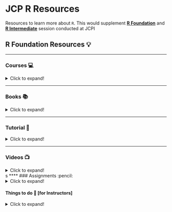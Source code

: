 # JCP R Resources
Resources to learn more about `R`. This would supplement <ins>**R Foundation**</ins> and <ins>**R Intermediate**</ins> session conducted at JCPI

## R Foundation Resources :bulb:
****
### Courses :computer:

<details>
  <summary>Click to expand!</summary>

1. **[Introduction to R by Datacamp](https://www.datacamp.com/courses/free-introduction-to-r)**: Good intro course

2. **[Data Science: R Basics](https://www.edx.org/course/r-basics-2)**: This is by Harvard and is a part of the 9 courses in [**Data Science Certificate**](https://www.edx.org/professional-certificate/harvardx-data-science). If you are interested in learning ML and Stats these are great courses. 

3. [**Dataquest R Courses**](https://www.dataquest.io/path/data-analyst-r/): Dataquest is similar to [Datacamp](www.datacamp.com), you can learn R coding in an interactive manner. Check out their free courses
    - [**Introduction to Programming in R**](https://www.dataquest.io/course/intro-to-r/)
    - [**Intermediate R Programming**](https://www.dataquest.io/course/intermediate-r-programming/)
    - [**Data Visualization in R**](https://www.dataquest.io/course/r-data-viz/)

4. [**Jumpstart with R**](https://university.business-science.io/p/jumpstart-with-r): Get started on your data science journey with this free course. ***Complete a real-world Sales Analysis in R***. 

5. [**Swirl: Learn R interactively within R Studio**](https://swirlstats.com/students.html): The swirl R package makes it fun and easy to learn R programming and data science. If you are new to R, have no fear.

6. **[R Bootcamp](https://www.datacamp.com/courses/rbootcamp)**: This is a short course covering the basics of [`ggplot`](https://ggplot2.tidyverse.org/), [`dplyr`](https://dplyr.tidyverse.org/), [`tidyr`](https://tidyr.tidyverse.org/) and `broom`.

</details>

****
### Books :books:

<details>
  <summary>Click to expand!</summary>
    
1. [**R For Data Science**](https://r4ds.had.co.nz/): This book is a great introduction to `R` and covers the components of the [`Data Science pipeline`](https://r4ds.had.co.nz/introduction.html) which we discussed in the session. 

2. **[Hands-On Programming with R](https://rstudio-education.github.io/hopr/)**: This covers the programmatic aspects of the `R` language and would help you to be really clear with the basics. 

3. [**Cookbook for R**](http://www.cookbook-r.com/): The goal of the cookbook is to provide solutions to common tasks and problems in analyzing data. Most of the code in these pages can be copied and pasted into the R command window if you want to see them in action.

</details>

****
### Tutorial :ledger:
<details>
  <summary>Click to expand!</summary>
    
1. [**R for Reproducible Scientific Analysis**](http://swcarpentry.github.io/r-novice-gapminder/) : An introduction to R for non-programmers using gapminder data

</details>

***
    
### Videos :tv:

<details>
  <summary>Click to expand!</summary>
    
1. [**What is R?**](https://www.youtube.com/watch?v=XcBLEVknqvY) : A very good introductory video on R. 

2. [**Why Use R? - R Tidyverse Reporting and Analytics for Excel Users**](https://www.youtube.com/watch?v=jn_3N_o2d6Q)

</details>
s
****
### Assignments :pencil:

<details>
  <summary>Click to expand!</summary>

1. **The Analytics Edge** Course either on [OCW](https://ocw.mit.edu/courses/sloan-school-of-management/15-071-the-analytics-edge-spring-2017/index.htm) or [edx](https://edx.org/course/the-analytics-edge). Please check the assignments tab. They have provided the data for each assignment. You can readily check your answers on their website. 

</details>

#### Things to do :pencil: [for Instructors]
<details>
  <summary>Click to expand!</summary>

- [x] Add Resources to the Readme  
- [ ] Revamp the Case Study for R Foundations
- [ ] Create the syllabus for Intermediate R
- [ ] Create a case study for R Intermediate Session
- [x] Create a Github Page website for the users
- [ ] Create an interactive test for entry to 'Intermediate R Session'
    - [Website demo](https://laurencebradford.github.io/wp-quiz/)
    - [Website Github](https://github.com/laurencebradford/wp-quiz)

</details>
